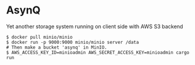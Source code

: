 # AsynQ
Yet another storage system running on client side with AWS S3 backend

```
$ docker pull minio/minio
$ docker run -p 9000:9000 minio/minio server /data
# Then make a bucket 'asynq' in MinIO.
$ AWS_ACCESS_KEY_ID=minioadmin AWS_SECRET_ACCESS_KEY=minioadmin cargo run
```
